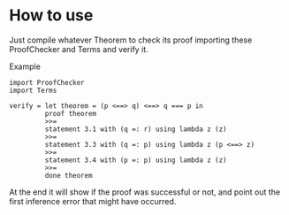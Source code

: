 # How to use

Just compile whatever Theorem to check its proof importing these ProofChecker and Terms and verify it.

Example
```
import ProofChecker
import Terms

verify = let theorem = (p <==> q) <==> q === p in
         proof theorem
         >>=
         statement 3.1 with (q =: r) using lambda z (z)
         >>=
         statement 3.3 with (q =: p) using lambda z (p <==> z)
         >>=
         statement 3.4 with (p =: p) using lambda z (z)
         >>=
         done theorem
```
At the end it will show if the proof was successful or not, and point out the first inference error that might have occurred.
